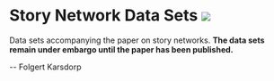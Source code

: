 # Story Network Data Sets ![](https://zenodo.org/badge/doi/10.5281/zenodo.51588.svg)

Data sets accompanying the paper on story networks. **The data sets remain under embargo until the paper has been published.**

-- Folgert Karsdorp
